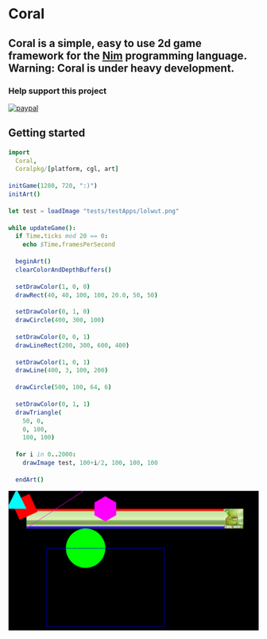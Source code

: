 # Coral

## Coral is a simple, easy to use 2d game framework for the [Nim](https://nim-lang.org) programming language. Warning: Coral is under heavy development.

### Help support this project

[![paypal](https://www.paypalobjects.com/en_US/i/btn/btn_donateCC_LG.gif)](https://www.paypal.com/cgi-bin/webscr?cmd=_s-xclick&hosted_button_id=H5PC5ZLB4GMPE)

## Getting started
```nim
import
  Coral,
  Coralpkg/[platform, cgl, art]

initGame(1280, 720, ":)")
initArt()

let test = loadImage "tests/testApps/lolwut.png"

while updateGame():
  if Time.ticks mod 20 == 0:
    echo $Time.framesPerSecond

  beginArt()
  clearColorAndDepthBuffers()

  setDrawColor(1, 0, 0)
  drawRect(40, 40, 100, 100, 20.0, 50, 50)

  setDrawColor(0, 1, 0)
  drawCircle(400, 300, 100)

  setDrawColor(0, 0, 1)
  drawLineRect(200, 300, 600, 400)

  setDrawColor(1, 0, 1)
  drawLine(400, 3, 100, 200)

  drawCircle(500, 100, 64, 6)

  setDrawColor(0, 1, 1)
  drawTriangle(
    50, 0,
    0, 100,
    100, 100)

  for i in 0..2000:
    drawImage test, 100+i/2, 100, 100, 100

  endArt()
```
![Example](./screenshot.png)
